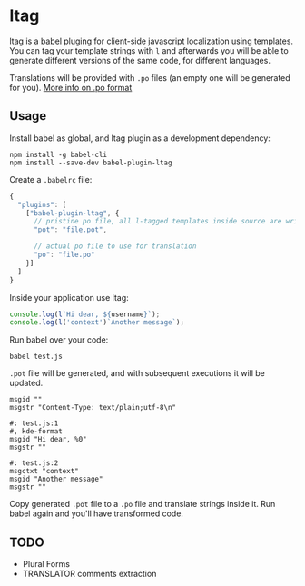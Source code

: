 # ltag
ltag is a [babel](https://babeljs.io/) pluging for client-side javascript localization using templates.
You can tag your template strings with `l` and afterwards you will be able to generate different versions of the same code, for different languages.

Translations will be provided with `.po` files (an empty one will be generated for you).
[More info on .po format](http://pology.nedohodnik.net/doc/user/en_US/ch-poformat.html)

## Usage
Install babel as global, and ltag plugin as a development dependency:
```
npm install -g babel-cli
npm install --save-dev babel-plugin-ltag
```

Create a `.babelrc` file:
```javascript
{
  "plugins": [
    ["babel-plugin-ltag", {
      // pristine po file, all l-tagged templates inside source are written here
      "pot": "file.pot",

      // actual po file to use for translation
      "po": "file.po"
    }]
  ]
}
```

Inside your application use ltag:
```javascript
console.log(l`Hi dear, ${username}`);
console.log(l('context')`Another message`);
```

Run babel over your code:
```
babel test.js
```
`.pot` file will be generated, and with subsequent executions it will be updated.

```po
msgid ""
msgstr "Content-Type: text/plain;utf-8\n"

#: test.js:1
#, kde-format
msgid "Hi dear, %0"
msgstr ""

#: test.js:2
msgctxt "context"
msgid "Another message"
msgstr ""
```

Copy generated `.pot` file to a `.po` file and translate strings inside it. Run babel again and you'll have transformed code.

## TODO
* Plural Forms 
* TRANSLATOR comments extraction

